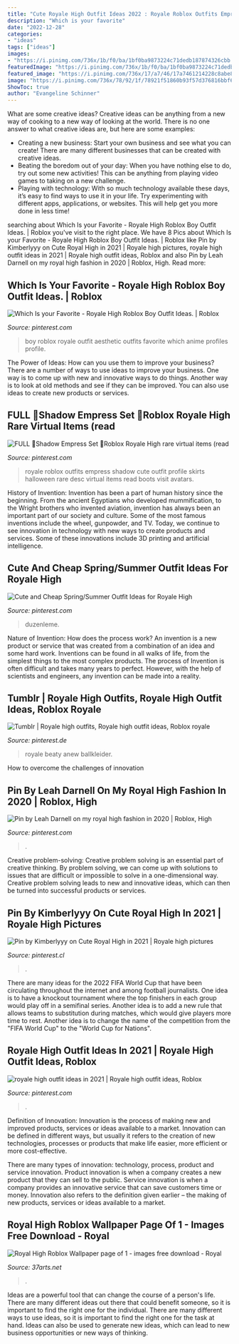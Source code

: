 ```yaml
---
title: "Cute Royale High Outfit Ideas 2022 : Royale Roblox Outfits Empress Shadow Cute Outfit Profile Skirts Halloween Rare Desc Virtual Items Read Boots Visit Avatars"
description: "Which is your favorite"
date: "2022-12-28"
categories:
- "ideas"
tags: ["ideas"]
images:
- "https://i.pinimg.com/736x/1b/f0/ba/1bf0ba9873224c71dedb187874326cbb.jpg"
featuredImage: "https://i.pinimg.com/736x/1b/f0/ba/1bf0ba9873224c71dedb187874326cbb.jpg"
featured_image: "https://i.pinimg.com/736x/17/a7/46/17a7461214228c8abe8fbba0cf9a487b.jpg"
image: "https://i.pinimg.com/736x/78/92/1f/78921f51860b93f57d376816bbf629f1.jpg"
ShowToc: true
author: "Evangeline Schinner"
---
```



What are some creative ideas?
Creative ideas can be anything from a new way of cooking to a new way of looking at the world. There is no one answer to what creative ideas are, but here are some examples: 
- Creating a new business: Start your own business and see what you can create! There are many different businesses that can be created with creative ideas.
- Beating the boredom out of your day: When you have nothing else to do, try out some new activities! This can be anything from playing video games to taking on a new challenge.
- Playing with technology: With so much technology available these days, it’s easy to find ways to use it in your life. Try experimenting with different apps, applications, or websites. This will help get you more done in less time!

	

		
searching about Which Is your Favorite - Royale High Roblox Boy Outfit Ideas. | Roblox you've visit to the right place. We have 8 Pics about Which Is your Favorite - Royale High Roblox Boy Outfit Ideas. | Roblox like Pin by Kimberlyyy on Cute Royal High in 2021 | Royale high pictures, royale high outfit ideas in 2021 | Royale high outfit ideas, Roblox and also Pin by Leah Darnell on my royal high fashion in 2020 | Roblox, High. Read more:
		
    
## Which Is Your Favorite - Royale High Roblox Boy Outfit Ideas. | Roblox

<img loading=lazy src="https://i.pinimg.com/736x/78/92/1f/78921f51860b93f57d376816bbf629f1.jpg" onerror="this.onerror=null;this.src='https://tse2.mm.bing.net/th?id=OIP.5k5Td5BdWOl5DAIR0q_71QHaLG&amp;pid=15.1';" alt="Which Is your Favorite - Royale High Roblox Boy Outfit Ideas. | Roblox">

_Source: pinterest.com_

>boy roblox royale outfit aesthetic outfits favorite which anime profiles profile. 

	

The Power of Ideas: How can you use them to improve your business?
There are a number of ways to use ideas to improve your business. One way is to come up with new and innovative ways to do things. Another way is to look at old methods and see if they can be improved. You can also use ideas to create new products or services.

    
## FULL 🖤Shadow Empress Set 🖤Roblox Royale High Rare Virtual Items (read

<img loading=lazy src="https://i.pinimg.com/736x/1b/f0/ba/1bf0ba9873224c71dedb187874326cbb.jpg" onerror="this.onerror=null;this.src='https://tse1.mm.bing.net/th?id=OIP.LdY0OwmlBAZs9-z9iKf08gAAAA&amp;pid=15.1';" alt="FULL 🖤Shadow Empress Set 🖤Roblox Royale High rare virtual items (read">

_Source: pinterest.com_

>royale roblox outfits empress shadow cute outfit profile skirts halloween rare desc virtual items read boots visit avatars. 

	

History of Invention:
Invention has been a part of human history since the beginning. From the ancient Egyptians who developed mummification, to the Wright brothers who invented aviation, invention has always been an important part of our society and culture. Some of the most famous inventions include the wheel, gunpowder, and TV. Today, we continue to see innovation in technology with new ways to create products and services. Some of these innovations include 3D printing and artificial intelligence.

    
## Cute And Cheap Spring/Summer Outfit Ideas For Royale High

<img loading=lazy src="https://i.pinimg.com/originals/7d/74/ce/7d74cef6cf1cc5234211fac5d23bcca9.jpg" onerror="this.onerror=null;this.src='https://tse3.mm.bing.net/th?id=OIP.LvSUprh9sfhxf4vrGP0r4AHaJ4&amp;pid=15.1';" alt="Cute and Cheap Spring/Summer Outfit Ideas for Royale High">

_Source: pinterest.com_

>duzenleme. 

	

Nature of Invention: How does the process work?
An invention is a new product or service that was created from a combination of an idea and some hard work. Inventions can be found in all walks of life, from the simplest things to the most complex products. The process of Invention is often difficult and takes many years to perfect. However, with the help of scientists and engineers, any invention can be made into a reality.

    
## Tumblr | Royale High Outfits, Royale High Outfit Ideas, Roblox Royale

<img loading=lazy src="https://i.pinimg.com/736x/17/a7/46/17a7461214228c8abe8fbba0cf9a487b.jpg" onerror="this.onerror=null;this.src='https://tse2.mm.bing.net/th?id=OIP.o8ZH_jkGmNpwLeziQR32swHaHa&amp;pid=15.1';" alt="Tumblr | Royale high outfits, Royale high outfit ideas, Roblox royale">

_Source: pinterest.de_

>royale beaty anew ballkleider. 

	

How to overcome the challenges of innovation
 

    
## Pin By Leah Darnell On My Royal High Fashion In 2020 | Roblox, High

<img loading=lazy src="https://i.pinimg.com/736x/cd/4a/63/cd4a636444de0ab1cc90d6ea1e3a04eb.jpg" onerror="this.onerror=null;this.src='https://tse4.mm.bing.net/th?id=OIP.gYInzEJ_yZJSRVfO6bnL2wHaJ3&amp;pid=15.1';" alt="Pin by Leah Darnell on my royal high fashion in 2020 | Roblox, High">

_Source: pinterest.com_

>. 

	

Creative problem-solving:
Creative problem solving is an essential part of creative thinking. By problem solving, we can come up with solutions to issues that are difficult or impossible to solve in a one-dimensional way. Creative problem solving leads to new and innovative ideas, which can then be turned into successful products or services.

    
## Pin By Kimberlyyy On Cute Royal High In 2021 | Royale High Pictures

<img loading=lazy src="https://i.pinimg.com/736x/a3/d3/a6/a3d3a67b5797265368b61a31292f1740.jpg" onerror="this.onerror=null;this.src='https://tse2.mm.bing.net/th?id=OIP.glW7wM1W7LpQgh5A1kar4AHaHa&amp;pid=15.1';" alt="Pin by Kimberlyyy on Cute Royal High in 2021 | Royale high pictures">

_Source: pinterest.cl_

>. 

	

There are many ideas for the 2022 FIFA World Cup that have been circulating throughout the internet and among football journalists. One idea is to have a knockout tournament where the top finishers in each group would play off in a semifinal series. Another idea is to add a new rule that allows teams to substitution during matches, which would give players more time to rest. Another idea is to change the name of the competition from the "FIFA World Cup" to the "World Cup for Nations".

    
## Royale High Outfit Ideas In 2021 | Royale High Outfit Ideas, Roblox

<img loading=lazy src="https://i.pinimg.com/736x/e6/a1/2e/e6a12e70d39f08fd176cccb54ce6ade7.jpg" onerror="this.onerror=null;this.src='https://tse4.mm.bing.net/th?id=OIP.YOfPP2u0n57JclUIKII5NwHaId&amp;pid=15.1';" alt="royale high outfit ideas in 2021 | Royale high outfit ideas, Roblox">

_Source: pinterest.com_

>. 

	

Definition of Innovation:
Innovation is the process of making new and improved products, services or ideas available to a market. Innovation can be defined in different ways, but usually it refers to the creation of new technologies, processes or products that make life easier, more efficient or more cost-effective.

There are many types of innovation: technology, process, product and service innovation. Product innovation is when a company creates a new product that they can sell to the public. Service innovation is when a company provides an innovative service that can save customers time or money. Innovation also refers to the definition given earlier – the making of new products, services or ideas available to a market.

    
## Royal High Roblox Wallpaper Page Of 1 - Images Free Download - Royal

<img loading=lazy src="https://i.ytimg.com/vi/_Z-RqTJTCeg/maxresdefault.jpg" onerror="this.onerror=null;this.src='https://tse2.mm.bing.net/th?id=OIP.cMftaxsqWO09_e6upSFumgHaEK&amp;pid=15.1';" alt="Royal High Roblox Wallpaper page of 1 - images free download - Royal">

_Source: 37arts.net_

>. 

	

Ideas are a powerful tool that can change the course of a person's life. There are many different ideas out there that could benefit someone, so it is important to find the right one for the individual. There are many different ways to use ideas, so it is important to find the right one for the task at hand. Ideas can also be used to generate new ideas, which can lead to new business opportunities or new ways of thinking.

